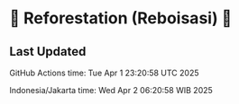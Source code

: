 
# 🌳 Reforestation (Reboisasi) 🌲

## Last Updated

GitHub Actions time: Tue Apr  1 23:20:58 UTC 2025

Indonesia/Jakarta time: Wed Apr  2 06:20:58 WIB 2025

